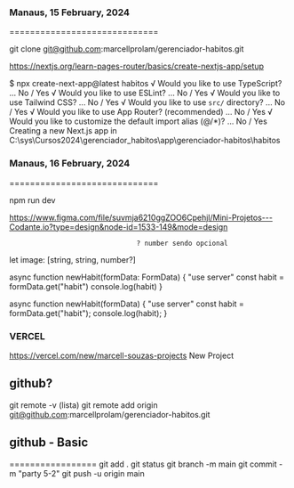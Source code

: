 ### Manaus, 15 February, 2024
=============================

  git clone git@github.com:marcellprolam/gerenciador-habitos.git

  https://nextjs.org/learn-pages-router/basics/create-nextjs-app/setup

  $ npx create-next-app@latest habitos
  √ Would you like to use TypeScript? ... No / Yes
  √ Would you like to use ESLint? ... No / Yes
  √ Would you like to use Tailwind CSS? ... No / Yes
  √ Would you like to use `src/` directory? ... No / Yes
  √ Would you like to use App Router? (recommended) ... No / Yes
  √ Would you like to customize the default import alias (@/*)? ... No / Yes
  Creating a new Next.js app in C:\sys\Cursos2024\gerenciador_habitos\app\gerenciador-habitos\habitos

### Manaus, 16 February, 2024
=============================

  npm run dev

  https://www.figma.com/file/suvmja6210ggZOO6Cpehjl/Mini-Projetos---Codante.io?type=design&node-id=1533-149&mode=design

                                    ? number sendo opcional
  let image: [string, string, number?]


  async function newHabit(formData: FormData) {
    "use server"
    const habit = formData.get("habit")
    console.log(habit)
  }

  async function newHabit(formData) {
    "use server"
    const habit = formData.get("habit");
    console.log(habit);
  }


### VERCEL
  https://vercel.com/new/marcell-souzas-projects
  New Project

## github?
  git remote -v (lista)
  git remote add origin git@github.com:marcellprolam/gerenciador-habitos.git

## github - Basic
=================
  git add .
  git status
  git branch -m main
  git commit -m "party 5-2"
  git push -u origin main